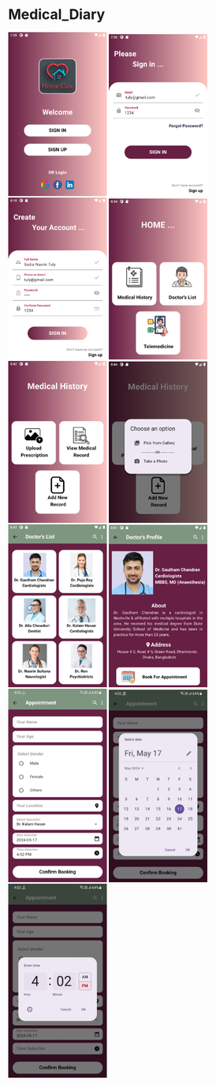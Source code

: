 # Medical_Diary

<div>
    <img src="image/1.png" alt="1st Page" width="200"/>
    <img src="image/2.png" alt="2nd Page" width="200"/>
    <img src="image/3.png" alt="3rd Page" width="200"/>
    <img src="image/4.png" alt="4th Page" width="200"/>
    <img src="image/5.png" alt="5th Page" width="200"/>
    <img src="image/6.png" alt="6th Page" width="200"/>
    <img src="image/7.png" alt="7th Page" width="200"/>
    <img src="image/8.png" alt="8th Page" width="200"/>
    <img src="image/9.jpeg" alt="9th Page" width="200"/>
    <img src="image/10.jpeg" alt="10th Page" width="200"/>
    <img src="image/11.jpeg" alt="11th Page" width="200"/>
  </div>
